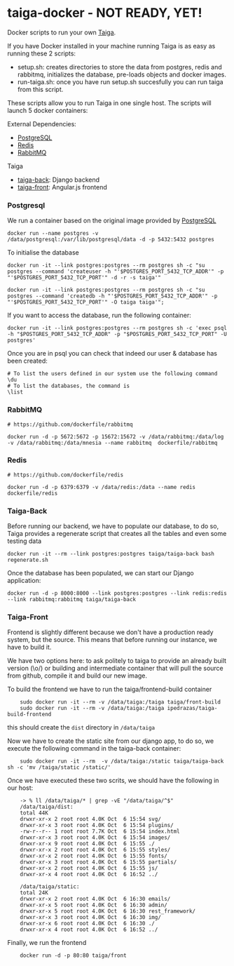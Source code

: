 # taiga-docker  - NOT READY, YET!


Docker scripts to run your own  [Taiga](https://Taiga.io/).


If you have Docker installed in your machine running Taiga is as easy as running these 2 scripts:

* setup.sh: creates directories to store the data from postgres, redis and rabbitmq, initializes the database, pre-loads objects and docker images.
* run-taiga.sh: once you have run setup.sh succesfully you can run taiga from this script.

These scripts allow you to run Taiga in one single host. The scripts will launch 5 docker containers:


External Dependencies:

   * [PostgreSQL](https://registry.hub.docker.com/_/postgres/)
   * [Redis](https://registry.hub.docker.com/u/dockerfile/redis/)
   * [RabbitMQ](https://registry.hub.docker.com/u/dockerfile/rabbitmq/)

Taiga

   * [taiga-back](https://github.com/taigaio/taiga-back): Django backend
   * [taiga-front](https://github.com/taigaio/taiga-front): Angular.js frontend

### Postgresql

We run a container based on the original image provided by [PostgreSQL](https://registry.hub.docker.com/_/postgres/)

    docker run --name postgres -v /data/postgresql:/var/lib/postgresql/data -d -p 5432:5432 postgres

To initialise the database

    docker run -it --link postgres:postgres --rm postgres sh -c "su postgres --command 'createuser -h "'$POSTGRES_PORT_5432_TCP_ADDR'" -p "'$POSTGRES_PORT_5432_TCP_PORT'" -d -r -s taiga'"

    docker run -it --link postgres:postgres --rm postgres sh -c "su postgres --command 'createdb -h "'$POSTGRES_PORT_5432_TCP_ADDR'" -p "'$POSTGRES_PORT_5432_TCP_PORT'" -O taiga taiga'";

If you want to access the database, run the following container:

    docker run -it --link postgres:postgres --rm postgres sh -c 'exec psql -h "$POSTGRES_PORT_5432_TCP_ADDR" -p "$POSTGRES_PORT_5432_TCP_PORT" -U postgres'

Once you are in psql you can check that indeed our user & database has been created:

    # To list the users defined in our system use the following command
    \du
    # To list the databases, the command is
    \list


### RabbitMQ

    # https://github.com/dockerfile/rabbitmq

    docker run -d -p 5672:5672 -p 15672:15672 -v /data/rabbitmq:/data/log -v /data/rabbitmq:/data/mnesia --name rabbitmq  dockerfile/rabbitmq

### Redis
    # https://github.com/dockerfile/redis

    docker run -d -p 6379:6379 -v /data/redis:/data --name redis dockerfile/redis

### Taiga-Back

Before running our backend, we have to populate our database, to do so, Taiga provides a regenerate script that creates all the tables and even some testing data

    docker run -it --rm --link postgres:postgres taiga/taiga-back bash regenerate.sh

Once the database has been populated, we can start our Django application:

    docker run -d -p 8000:8000 --link postgres:postgres --link redis:redis --link rabbitmq:rabbitmq taiga/taiga-back


### Taiga-Front

Frontend is slightly different because we don't have a production ready system, but the source. This means that before running our instance, we have to build it.

We have two options here: to ask politely to taiga to provide an already built version (\o/) or building and intermediate container that will pull the source from github, compile it and build our new image.

To build the frontend we have to run the taiga/frontend-build container

        sudo docker run -it --rm -v /data/taiga:/taiga taiga/front-build
        sudo docker run -it --rm -v /data/taiga:/taiga ipedrazas/taiga-build-frontend

this should create the `dist` directory in `/data/taiga`

Now we have to create the static site from our django app, to do so, we execute the following command in the taiga-back container:

        sudo docker run -it --rm  -v /data/taiga:/static taiga/taiga-back sh -c 'mv /taiga/static /static/'

Once we have executed these two scrits, we should have the following in our host:

        -> % ll /data/taiga/* | grep -vE "/data/taiga/^$"
        /data/taiga/dist:
        total 44K
        drwxr-xr-x 2 root root 4.0K Oct  6 15:54 svg/
        drwxr-xr-x 3 root root 4.0K Oct  6 15:54 plugins/
        -rw-r--r-- 1 root root 7.7K Oct  6 15:54 index.html
        drwxr-xr-x 3 root root 4.0K Oct  6 15:54 images/
        drwxr-xr-x 9 root root 4.0K Oct  6 15:55 ./
        drwxr-xr-x 2 root root 4.0K Oct  6 15:55 styles/
        drwxr-xr-x 2 root root 4.0K Oct  6 15:55 fonts/
        drwxr-xr-x 3 root root 4.0K Oct  6 15:55 partials/
        drwxr-xr-x 2 root root 4.0K Oct  6 15:55 js/
        drwxr-xr-x 4 root root 4.0K Oct  6 16:52 ../

        /data/taiga/static:
        total 24K
        drwxr-xr-x 2 root root 4.0K Oct  6 16:30 emails/
        drwxr-xr-x 5 root root 4.0K Oct  6 16:30 admin/
        drwxr-xr-x 5 root root 4.0K Oct  6 16:30 rest_framework/
        drwxr-xr-x 3 root root 4.0K Oct  6 16:30 img/
        drwxr-xr-x 6 root root 4.0K Oct  6 16:30 ./
        drwxr-xr-x 4 root root 4.0K Oct  6 16:52 ../


Finally, we run the frontend

        docker run -d -p 80:80 taiga/front




